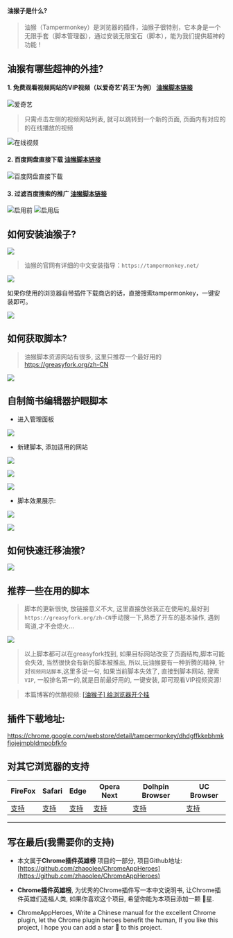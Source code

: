 #### 油猴子是什么?
> 油猴（Tampermonkey）是浏览器的插件，油猴子很特别，它本身是一个无限手套（脚本管理器），通过安装无限宝石（脚本），能为我们提供超神的功能！

## 油猴有哪些超神的外挂?
#### 1. 免费观看视频网站的VIP视频（以爱奇艺'药王'为例） [油猴脚本链接](https://greasyfork.org/zh-CN/scripts/27530-%E7%A0%B4%E8%A7%A3vip%E4%BC%9A%E5%91%98%E8%A7%86%E9%A2%91%E9%9B%86%E5%90%88)
![爱奇艺](https://raw.githubusercontent.com/zhaoolee/GraphBed/master/ChromeAppHeroes/90896017cac34834b75a58ed79fe79b1.png)

>只需点击左侧的视频网站列表, 就可以跳转到一个新的页面, 页面内有对应的的在线播放的视频

![在线视频](https://raw.githubusercontent.com/zhaoolee/GraphBed/master/ChromeAppHeroes/42b7b830831541c99b041e201ce8f746.png)

#### 2. 百度网盘直接下载 [油猴脚本链接](https://greasyfork.org/zh-CN/scripts/39504-%E7%99%BE%E5%BA%A6%E7%BD%91%E7%9B%98%E7%9B%B4%E6%8E%A5%E4%B8%8B%E8%BD%BD%E5%8A%A9%E6%89%8B-%E7%9B%B4%E9%93%BE%E5%8A%A0%E9%80%9F%E7%89%88)
![百度网盘直接下载](https://raw.githubusercontent.com/zhaoolee/GraphBed/master/ChromeAppHeroes/00fbb6a3c7cd4006b0e4dea68a916448.png)

#### 3. 过滤百度搜索的推广 [油猴脚本链接](https://greasyfork.org/zh-CN/scripts/14178-ac-baidu-%E4%BC%98%E5%8C%96%E7%99%BE%E5%BA%A6-%E6%90%9C%E7%8B%97-%E8%B0%B7%E6%AD%8C%E6%90%9C%E7%B4%A2%E7%BB%93%E6%9E%9C%E4%B9%8B%E9%87%8D%E5%AE%9A%E5%90%91%E5%8E%BB%E9%99%A4-%E5%8E%BB%E5%B9%BF%E5%91%8A-favicon)
![启用前](https://raw.githubusercontent.com/zhaoolee/GraphBed/master/ChromeAppHeroes/011852112db344018b150cbb5d1ac556.png)
![启用后](https://raw.githubusercontent.com/zhaoolee/GraphBed/master/ChromeAppHeroes/05ca2e333d364da2a0f203009c204555.png)
## 如何安装油猴子?
![](https://raw.githubusercontent.com/zhaoolee/GraphBed/master/ChromeAppHeroes/aa3f982dde394b10a13d9d0d8370f54c.png)
> 油猴的官网有详细的中文安装指导：`https://tampermonkey.net/`

![](https://raw.githubusercontent.com/zhaoolee/GraphBed/master/ChromeAppHeroes/2cf14dbcd0154416b97783b8aab523ee.png)

如果你使用的浏览器自带插件下载商店的话，直接搜索tampermonkey，一键安装即可。

![](https://raw.githubusercontent.com/zhaoolee/GraphBed/master/ChromeAppHeroes/0ae7e5b0f6194726a094c20d3e0ac3df.png)

## 如何获取脚本?

>油猴脚本资源网站有很多, 这里只推荐一个最好用的 https://greasyfork.org/zh-CN

![](https://raw.githubusercontent.com/zhaoolee/GraphBed/master/ChromeAppHeroes/3256a6f0ef494bdf8dff1464fe397c51.png)

## 自制简书编辑器护眼脚本
- 进入管理面板

![](https://raw.githubusercontent.com/zhaoolee/GraphBed/master/ChromeAppHeroes/634085667e31445da72dad5b2fbe90e5.png)

- 新建脚本, 添加适用的网站

![](https://raw.githubusercontent.com/zhaoolee/GraphBed/master/ChromeAppHeroes/9bbb86033df84aa6991f353cb0261428.png)

![](https://raw.githubusercontent.com/zhaoolee/GraphBed/master/ChromeAppHeroes/b4f6726646e04e1b972408e816f554e9.png)

![](https://raw.githubusercontent.com/zhaoolee/GraphBed/master/ChromeAppHeroes/01403f2c178d479fb09b54e44616a5af.png)
- 脚本效果展示:

![](https://raw.githubusercontent.com/zhaoolee/GraphBed/master/ChromeAppHeroes/321b09f953b349388276e3ba94aaacab.png)


![](https://raw.githubusercontent.com/zhaoolee/GraphBed/master/ChromeAppHeroes/221ffcc0d37f4d50a41f5057db4f1f9b.png)

## 如何快速迁移油猴?

![](https://raw.githubusercontent.com/zhaoolee/GraphBed/master/ChromeAppHeroes/af6405f8c26446128a93846f4cc8eb9d.png)

## 推荐一些在用的脚本
> 脚本的更新很快, 放链接意义不大, 这里直接放张我正在使用的,最好到`https://greasyfork.org/zh-CN`手动搜一下,熟悉了开车的基本操作, 遇到弯道,才不会熄火...

![](https://raw.githubusercontent.com/zhaoolee/GraphBed/master/ChromeAppHeroes/1c9bf1594b894d4286857aa338673116.png)

> 以上脚本都可以在greasyfork找到, 如果目标网站改变了页面结构,脚本可能会失效, 当然很快会有新的脚本被推出, 所以,玩油猴要有一种折腾的精神, 针对`视频网站脚本`,这里多说一句, 如果当前脚本失效了, 直接到脚本网站, 搜索`VIP`, 一般排名第一的,就是目前最好用的, 一键安装, 即可观看VIP视频资源!

> 本篇博客的优酷视频: [[油猴子] 给浏览器开个挂](http://v.youku.com/v_show/id_XMzYzNjU4MTk2NA==.html?spm=a2hzp.8244740.0.0)



## 插件下载地址:
https://chrome.google.com/webstore/detail/tampermonkey/dhdgffkkebhmkfjojejmpbldmpobfkfo

## 对其它浏览器的支持

| FireFox | Safari | Edge | Opera Next | Dolhpin Browser | UC Browser |
| - | - | - | - | - | - |
| [支持](https://www.tampermonkey.net/?ext=dhdg&browser=firefox) | [支持](https://www.tampermonkey.net/?ext=dhdg&browser=safari) | [支持](https://www.tampermonkey.net/?ext=dhdg&browser=edge) | [支持](https://www.tampermonkey.net/?ext=dhdg&browser=opera) | [支持](https://www.tampermonkey.net/?ext=dhdg&browser=dolphin) | [支持](https://www.tampermonkey.net/?ext=dhdg&browser=ucweb) |

---

## 写在最后(我需要你的支持)
- 本文属于**Chrome插件英雄榜** 项目的一部分, 项目Github地址: [https://github.com/zhaoolee/ChromeAppHeroes](https://github.com/zhaoolee/ChromeAppHeroes)

- **Chrome插件英雄榜**, 为优秀的Chrome插件写一本中文说明书, 让Chrome插件英雄们造福人类, 如果你喜欢这个项目, 希望你能为本项目添加一颗 🌟星.

- ChromeAppHeroes, Write a Chinese manual for the excellent Chrome plugin, let the Chrome plugin heroes benefit the human, If you like this project, I hope you can add a star 🌟 to this project.


